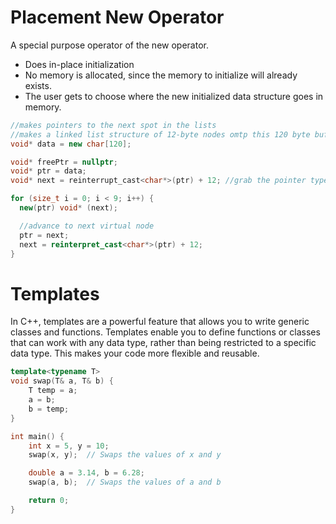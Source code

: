 # Placement New Operator
A special purpose operator of the new operator. 
- Does in-place initialization
- No memory is allocated, since the memory to initialize will already exists.
- The user gets to choose where the new initialized data structure goes in memory.

```CPP
//makes pointers to the next spot in the lists
//makes a linked list structure of 12-byte nodes omtp this 120 byte buffer
void* data = new char[120];

void* freePtr = nullptr;
void* ptr = data;
void* next = reinterrupt_cast<char*>(ptr) + 12; //grab the pointer type for next then add 12

for (size_t i = 0; i < 9; i++) {
  new(ptr) void* (next);

  //advance to next virtual node
  ptr = next;
  next = reinterpret_cast<char*>(ptr) + 12;
}
```

# Templates
In C++, templates are a powerful feature that allows you to write generic classes and functions. Templates enable you to define functions or classes that can work with any data type, rather than being restricted to a specific data type. This makes your code more flexible and reusable.

```CPP
template<typename T>
void swap(T& a, T& b) {
    T temp = a;
    a = b;
    b = temp;
}

int main() {
    int x = 5, y = 10;
    swap(x, y);  // Swaps the values of x and y

    double a = 3.14, b = 6.28;
    swap(a, b);  // Swaps the values of a and b

    return 0;
}
```
